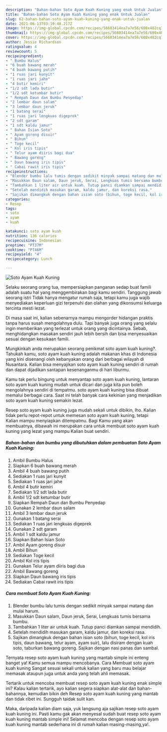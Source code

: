 ```yaml
---
description: "Bahan-bahan Soto Ayam Kuah Kuning yang enak Untuk Jualan"
title: "Bahan-bahan Soto Ayam Kuah Kuning yang enak Untuk Jualan"
slug: 62-bahan-bahan-soto-ayam-kuah-kuning-yang-enak-untuk-jualan
date: 2021-06-13T03:19:48.217Z
image: https://img-global.cpcdn.com/recipes/56603414ea7a7e56/680x482cq70/soto-ayam-kuah-kuning-foto-resep-utama.jpg
thumbnail: https://img-global.cpcdn.com/recipes/56603414ea7a7e56/680x482cq70/soto-ayam-kuah-kuning-foto-resep-utama.jpg
cover: https://img-global.cpcdn.com/recipes/56603414ea7a7e56/680x482cq70/soto-ayam-kuah-kuning-foto-resep-utama.jpg
author: Jessie Richardson
ratingvalue: 4
reviewcount: 5
recipeingredient:
- " Bumbu Halus"
- "6 buah bawang merah"
- "4 buah bawang putih"
- "1 ruas jari kunyit"
- "1 ruas jari jahe"
- "4 butir kemiri"
- "1/2 sdt lada butir"
- "1/2 sdt ketumbar butir"
- " Rempah Daun dan Bumbu Penyedap"
- "2 lembar daun salam"
- "3 lembar daun jeruk"
- "1 batang serai"
- "1 ruas jari lengkuas digeprek"
- "2 sdt garam"
- "1 sdt kaldu jamur"
- " Bahan Isian Soto"
- " Ayam goreng disuir"
- " Bihun"
- " Toge kecil"
- " Kol iris tipis"
- " Telur ayam diiris bagi dua"
- " Bawang goreng"
- " Daun bawang iris tipis"
- " Cabai rawit iris tipis"
recipeinstructions:
- "Blender bumbu lalu tumis dengan sedikit minyak sampai matang dan mulai harum."
- "Masukkan Daun salam, Daun jeruk, Serai, Lengkuas tumis bersama bumbu."
- "Tambahkan 1 liter air untuk kuah. Tutup panci diamkan sampai mendidih."
- "Setelah mendidih masukan garam, kaldu jamur, dan koreksi rasa."
- "Sajikan dimangkuk dengan bahan isian soto (bihun, toge kecil, kol iris tipis, daun bawang, telur ayam, ayam suir), lalu disiram dengan kuah soto, taburkan bawang goreng. Sajikan dengan nasi panas dan sambal."
categories:
- Resep
tags:
- soto
- ayam
- kuah

katakunci: soto ayam kuah 
nutrition: 136 calories
recipecuisine: Indonesian
preptime: "PT37M"
cooktime: "PT46M"
recipeyield: "4"
recipecategory: Lunch

---
```



![Soto Ayam Kuah Kuning](https://img-global.cpcdn.com/recipes/56603414ea7a7e56/680x482cq70/soto-ayam-kuah-kuning-foto-resep-utama.jpg)

Selaku seorang orang tua, mempersiapkan panganan sedap buat famili adalah suatu hal yang menggembirakan bagi kamu sendiri. Tanggung jawab seorang istri Tidak hanya mengatur rumah saja, tetapi kamu juga wajib menyediakan keperluan gizi terpenuhi dan olahan yang dikonsumsi keluarga tercinta mesti lezat.

Di masa  saat ini, kalian sebenarnya mampu mengorder hidangan praktis tanpa harus susah mengolahnya dulu. Tapi banyak juga orang yang selalu ingin memberikan yang terlezat untuk orang yang dicintainya. Sebab, menghidangkan masakan sendiri jauh lebih bersih dan bisa menyesuaikan sesuai dengan kesukaan famili. 



Mungkinkah anda merupakan seorang penikmat soto ayam kuah kuning?. Tahukah kamu, soto ayam kuah kuning adalah makanan khas di Indonesia yang kini disenangi oleh kebanyakan orang dari berbagai wilayah di Nusantara. Kalian bisa menyajikan soto ayam kuah kuning sendiri di rumah dan dapat dijadikan santapan kesenanganmu di hari liburmu.

Kamu tak perlu bingung untuk menyantap soto ayam kuah kuning, lantaran soto ayam kuah kuning mudah untuk dicari dan juga kita pun boleh mengolahnya sendiri di tempatmu. soto ayam kuah kuning bisa dibuat memalui berbagai cara. Saat ini telah banyak cara kekinian yang menjadikan soto ayam kuah kuning semakin lezat.

Resep soto ayam kuah kuning juga mudah sekali untuk dibikin, lho. Kalian tidak perlu repot-repot untuk memesan soto ayam kuah kuning, tetapi Kalian mampu menyiapkan ditempatmu. Bagi Kamu yang akan membuatnya, dibawah ini merupakan cara untuk membuat soto ayam kuah kuning yang lezat yang mampu Kalian buat sendiri.

<!--inarticleads1-->

##### Bahan-bahan dan bumbu yang dibutuhkan dalam pembuatan Soto Ayam Kuah Kuning:

1. Ambil  Bumbu Halus
1. Siapkan 6 buah bawang merah
1. Ambil 4 buah bawang putih
1. Sediakan 1 ruas jari kunyit
1. Sediakan 1 ruas jari jahe
1. Ambil 4 butir kemiri
1. Sediakan 1/2 sdt lada butir
1. Ambil 1/2 sdt ketumbar butir
1. Siapkan  Rempah Daun dan Bumbu Penyedap
1. Gunakan 2 lembar daun salam
1. Ambil 3 lembar daun jeruk
1. Gunakan 1 batang serai
1. Sediakan 1 ruas jari lengkuas digeprek
1. Gunakan 2 sdt garam
1. Ambil 1 sdt kaldu jamur
1. Siapkan  Bahan Isian Soto
1. Ambil  Ayam goreng disuir
1. Ambil  Bihun
1. Sediakan  Toge kecil
1. Ambil  Kol iris tipis
1. Gunakan  Telur ayam diiris bagi dua
1. Ambil  Bawang goreng
1. Siapkan  Daun bawang iris tipis
1. Sediakan  Cabai rawit iris tipis




<!--inarticleads2-->

##### Cara membuat Soto Ayam Kuah Kuning:

1. Blender bumbu lalu tumis dengan sedikit minyak sampai matang dan mulai harum.
1. Masukkan Daun salam, Daun jeruk, Serai, Lengkuas tumis bersama bumbu.
1. Tambahkan 1 liter air untuk kuah. Tutup panci diamkan sampai mendidih.
1. Setelah mendidih masukan garam, kaldu jamur, dan koreksi rasa.
1. Sajikan dimangkuk dengan bahan isian soto (bihun, toge kecil, kol iris tipis, daun bawang, telur ayam, ayam suir), lalu disiram dengan kuah soto, taburkan bawang goreng. Sajikan dengan nasi panas dan sambal.




Ternyata resep soto ayam kuah kuning yang mantab simple ini enteng banget ya! Kamu semua mampu mencobanya. Cara Membuat soto ayam kuah kuning Sangat sesuai sekali untuk kalian yang baru mau belajar memasak ataupun juga untuk anda yang telah ahli memasak.

Tertarik untuk mencoba membuat resep soto ayam kuah kuning enak simple ini? Kalau kalian tertarik, ayo kalian segera siapkan alat-alat dan bahan-bahannya, kemudian bikin deh Resep soto ayam kuah kuning yang mantab dan tidak ribet ini. Sungguh taidak sulit kan. 

Maka, daripada kalian diam saja, yuk langsung aja sajikan resep soto ayam kuah kuning ini. Pasti kamu gak akan menyesal sudah buat resep soto ayam kuah kuning mantab simple ini! Selamat mencoba dengan resep soto ayam kuah kuning mantab sederhana ini di rumah kalian masing-masing,ya!.

